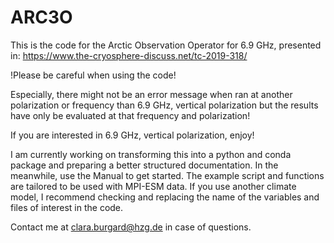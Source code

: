 # ARC3O
This is the code for the Arctic Observation Operator for 6.9 GHz,
presented in: https://www.the-cryosphere-discuss.net/tc-2019-318/

!Please be careful when using the code!

Especially, there might not be an error message when ran at another polarization or frequency than 6.9 GHz, vertical polarization but the results have only be evaluated at that frequency and polarization!

If you are interested in 6.9 GHz, vertical polarization, enjoy!

I am currently working on transforming this into a python and conda package and preparing a better structured documentation. 
In the meanwhile, use the Manual to get started. The example script and functions are tailored to be used with MPI-ESM data. If you use another climate model, I recommend checking and replacing the name of the variables and files of interest in the code. 

Contact me at clara.burgard@hzg.de in case of questions.
